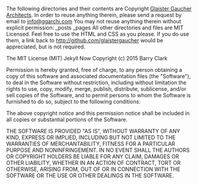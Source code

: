 
The following directories and their contents are Copyright [Glaister Gaucher Architects](http://www.ggarchi.com). 
In order to reuse anything therein, please send a request by email to info@ggarchi.com
You may not reuse anything therein without explicit permission:
_posts
_pages
All other directories and files are MIT Licensed. Feel free to use the HTML and CSS as you please. 
If you do use them, a link back to http://github.com/glaistergaucher would be appreciated, but is not required.


The MIT License (MIT)
Jekyll Now
Copyright (c) 2015 Barry Clark

Permission is hereby granted, free of charge, to any person obtaining a copy of
this software and associated documentation files (the "Software"), to deal in
the Software without restriction, including without limitation the rights to
use, copy, modify, merge, publish, distribute, sublicense, and/or sell copies of
the Software, and to permit persons to whom the Software is furnished to do so,
subject to the following conditions:

The above copyright notice and this permission notice shall be included in all
copies or substantial portions of the Software.

THE SOFTWARE IS PROVIDED "AS IS", WITHOUT WARRANTY OF ANY KIND, EXPRESS OR
IMPLIED, INCLUDING BUT NOT LIMITED TO THE WARRANTIES OF MERCHANTABILITY, FITNESS
FOR A PARTICULAR PURPOSE AND NONINFRINGEMENT. IN NO EVENT SHALL THE AUTHORS OR
COPYRIGHT HOLDERS BE LIABLE FOR ANY CLAIM, DAMAGES OR OTHER LIABILITY, WHETHER
IN AN ACTION OF CONTRACT, TORT OR OTHERWISE, ARISING FROM, OUT OF OR IN
CONNECTION WITH THE SOFTWARE OR THE USE OR OTHER DEALINGS IN THE SOFTWARE.
